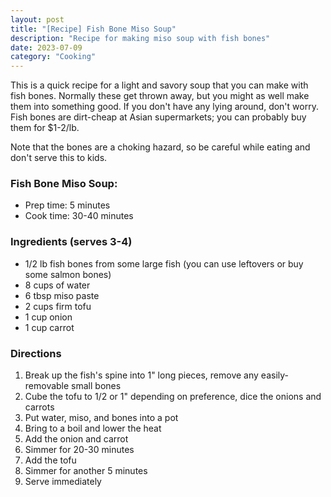 ```yaml
---
layout: post
title: "[Recipe] Fish Bone Miso Soup"
description: "Recipe for making miso soup with fish bones"
date: 2023-07-09
category: "Cooking"
---
```


This is a quick recipe for a light and savory soup that you can make with fish bones. Normally these get thrown away, but you might as well make them into something good. If you don't have any lying around, don't worry. Fish bones are dirt-cheap at Asian supermarkets; you can probably buy them for $1-2/lb.

Note that the bones are a choking hazard, so be careful while eating and don't serve this to kids.

<!-- more -->

### Fish Bone Miso Soup:
- Prep time: 5 minutes
- Cook time: 30-40 minutes

### Ingredients (serves 3-4)
- 1/2 lb fish bones from some large fish (you can use leftovers or buy some salmon bones)
- 8 cups of water
- 6 tbsp miso paste
- 2 cups firm tofu
- 1 cup onion
- 1 cup carrot

### Directions
1. Break up the fish's spine into 1" long pieces, remove any easily-removable small bones
2. Cube the tofu to 1/2 or 1" depending on preference, dice the onions and carrots
3. Put water, miso, and bones into a pot
4. Bring to a boil and lower the heat
5. Add the onion and carrot
6. Simmer for 20-30 minutes
7. Add the tofu
8. Simmer for another 5 minutes
9. Serve immediately



